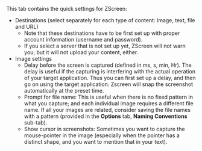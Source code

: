 This tab contains the quick settings for ZScreen:
  * Destinations (select separately for each type of content: Image, text, file and URL)
    * Note that these destinations have to be first set up with proper account information (username and password).
    * If you select a server that is not set up yet, ZScreen will not warn you; but it will not upload your content, either.
  * Image settings
    * Delay before the screen is captured (defined in ms, s, min, Hr). The delay is useful if the capturing is interfering with the actual operation of your target application. Thus you can first set up a delay, and then go on using the target application. Zscreen will snap the screenshot automatically at the preset time.
    * Prompt for file name: This is useful when there is no fixed pattern in what you capture; and each individual image requires a different file name. If all your images are related, consider saving the file names with a pattern (provided in the **Options** tab, **Naming Conventions** sub-tab).
    * Show cursor in screenshots: Sometimes you want to capture the mouse-pointer in the image (especially when the pointer has a distinct shape, and you want to mention that in your text).